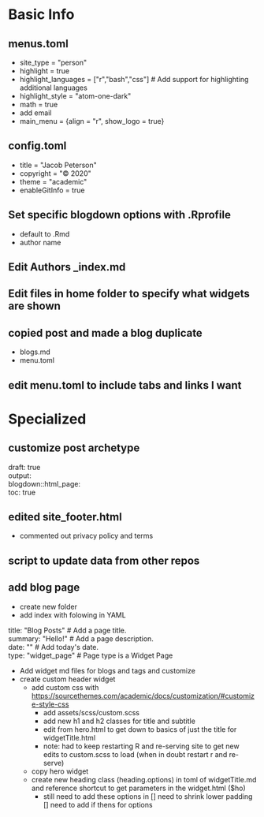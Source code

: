 # Basic Info

## menus.toml

* site_type = "person"
* highlight = true
* highlight_languages = ["r","bash","css"]  # Add support for highlighting additional languages
* highlight_style = "atom-one-dark"
* math = true
* add email
* main_menu = {align = "r", show_logo = true}

## config.toml

* title = "Jacob Peterson"
* copyright = "&copy; 2020"
* theme = "academic"
* enableGitInfo = true

## Set specific blogdown options with .Rprofile
* default to .Rmd
* author name

## Edit Authors \_index.md

## Edit files in home folder to specify what widgets are shown

## copied post and made a blog duplicate
* blogs.md
* menu.toml

## edit menu.toml to include tabs and links I want

# Specialized

## customize post archetype

draft: true  
output:  
  blogdown::html_page:  
    toc: true


## edited site_footer.html
*	commented out privacy policy and terms

## script to update data from other repos

## add blog page
* create new folder
* add index with folowing in YAML

title: "Blog Posts"  # Add a page title.  
summary: "Hello!"  # Add a page description.  
date: ""  # Add today's date.  
type: "widget_page"  # Page type is a Widget Page  

* Add widget md files for blogs and tags and customize
* create custom header widget
  - add custom css with https://sourcethemes.com/academic/docs/customization/#customize-style-css
    - add assets/scss/custom.scss
    - add new h1 and h2 classes for title and subtitle
    - edit from hero.html to get down to basics of just the title for widgetTitle.html
    - note: had to keep restarting R and re-serving site to get new edits to custom.scss to load (when in doubt restart r and re-serve)
  - copy hero widget
  - create new heading class (heading.options) in toml of widgetTitle.md and reference shortcut to get parameters in the widget.html ($ho)
    - still need to add these options in
  [] need to shrink lower padding
  [] need to add if thens for options
